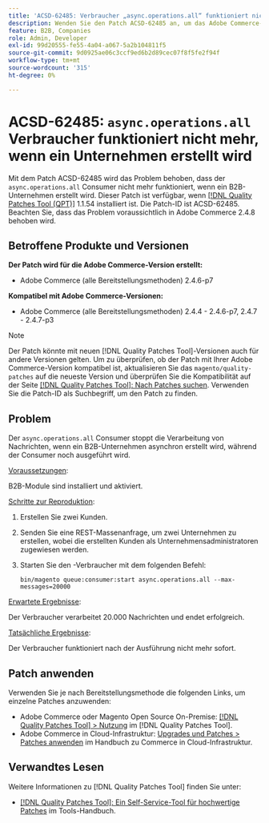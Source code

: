 ```yaml
---
title: 'ACSD-62485: Verbraucher „async.operations.all“ funktioniert nicht mehr, wenn ein Unternehmen erstellt wird'
description: Wenden Sie den Patch ACSD-62485 an, um das Adobe Commerce-Problem zu beheben, bei dem der Verbraucher „async.operations.all“ nicht mehr funktioniert, wenn ein B2B-Unternehmen erstellt wird.
feature: B2B, Companies
role: Admin, Developer
exl-id: 99d20555-fe55-4a04-a067-5a2b104811f5
source-git-commit: 9d0925ae06c3ccf9ed6b2d89cec07f8f5fe2f94f
workflow-type: tm+mt
source-wordcount: '315'
ht-degree: 0%

---
```


# ACSD-62485: `async.operations.all` Verbraucher funktioniert nicht mehr, wenn ein Unternehmen erstellt wird

Mit dem Patch ACSD-62485 wird das Problem behoben, dass der `async.operations.all` Consumer nicht mehr funktioniert, wenn ein B2B-Unternehmen erstellt wird. Dieser Patch ist verfügbar, wenn [[!DNL Quality Patches Tool (QPT)]](/help/tools/quality-patches-tool/quality-patches-tool-to-self-serve-quality-patches.md) 1.1.54 installiert ist. Die Patch-ID ist ACSD-62485. Beachten Sie, dass das Problem voraussichtlich in Adobe Commerce 2.4.8 behoben wird.

## Betroffene Produkte und Versionen

**Der Patch wird für die Adobe Commerce-Version erstellt:**

* Adobe Commerce (alle Bereitstellungsmethoden) 2.4.6-p7

**Kompatibel mit Adobe Commerce-Versionen:**

* Adobe Commerce (alle Bereitstellungsmethoden) 2.4.4 - 2.4.6-p7, 2.4.7 - 2.4.7-p3

>[!NOTE]
>
>Der Patch könnte mit neuen [!DNL Quality Patches Tool]-Versionen auch für andere Versionen gelten. Um zu überprüfen, ob der Patch mit Ihrer Adobe Commerce-Version kompatibel ist, aktualisieren Sie das `magento/quality-patches` auf die neueste Version und überprüfen Sie die Kompatibilität auf der Seite [[!DNL Quality Patches Tool]: Nach Patches suchen](https://experienceleague.adobe.com/tools/commerce-quality-patches/index.html?lang=de). Verwenden Sie die Patch-ID als Suchbegriff, um den Patch zu finden.

## Problem

Der `async.operations.all` Consumer stoppt die Verarbeitung von Nachrichten, wenn ein B2B-Unternehmen asynchron erstellt wird, während der Consumer noch ausgeführt wird.

<u>Voraussetzungen</u>:

B2B-Module sind installiert und aktiviert.

<u>Schritte zur Reproduktion</u>:

1. Erstellen Sie zwei Kunden.
1. Senden Sie eine REST-Massenanfrage, um zwei Unternehmen zu erstellen, wobei die erstellten Kunden als Unternehmensadministratoren zugewiesen werden.
1. Starten Sie den -Verbraucher mit dem folgenden Befehl:

   ``` bin/magento queue:consumer:start async.operations.all --max-messages=20000 ```

<u>Erwartete Ergebnisse</u>:

Der Verbraucher verarbeitet 20.000 Nachrichten und endet erfolgreich.

<u>Tatsächliche Ergebnisse</u>:

Der Verbraucher funktioniert nach der Ausführung nicht mehr sofort.

## Patch anwenden

Verwenden Sie je nach Bereitstellungsmethode die folgenden Links, um einzelne Patches anzuwenden:

* Adobe Commerce oder Magento Open Source On-Premise: [[!DNL Quality Patches Tool] > Nutzung](/help/tools/quality-patches-tool/usage.md) im [!DNL Quality Patches Tool].
* Adobe Commerce in Cloud-Infrastruktur: [Upgrades und Patches > Patches anwenden](https://experienceleague.adobe.com/docs/commerce-cloud-service/user-guide/develop/upgrade/apply-patches.html?lang=de) im Handbuch zu Commerce in Cloud-Infrastruktur.

## Verwandtes Lesen

Weitere Informationen zu [!DNL Quality Patches Tool] finden Sie unter:

* [[!DNL Quality Patches Tool]: Ein Self-Service-Tool für hochwertige Patches](/help/tools/quality-patches-tool/quality-patches-tool-to-self-serve-quality-patches.md) im Tools-Handbuch.
